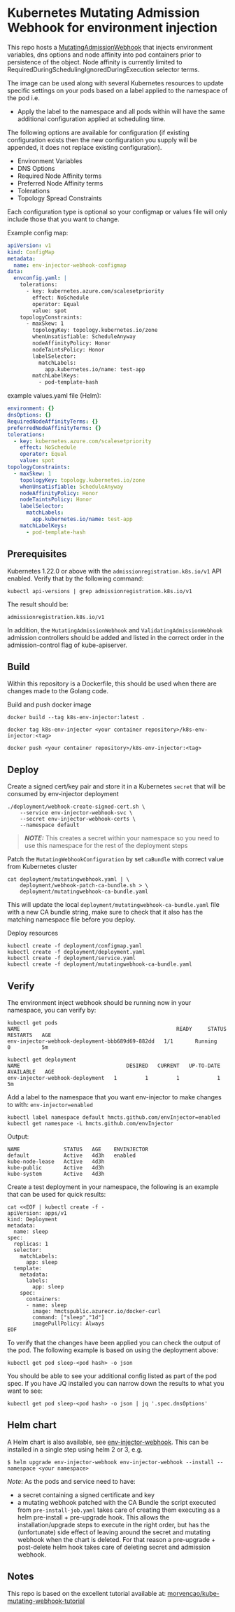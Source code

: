 # Kubernetes Mutating Admission Webhook for environment injection

This repo hosts a [MutatingAdmissionWebhook](https://kubernetes.io/docs/admin/admission-controllers/#mutatingadmissionwebhook-beta-in-19) that injects environment variables, dns options and node affinity into pod containers prior to persistence of the object.
Node affinity is currently limited to RequiredDuringSchedulingIgnoredDuringExecution selector terms.

The image can be used along with several Kubernetes resources to update specific settings on your pods based on a label applied to the namespace of the pod i.e. 

- Apply the label to the namespace and all pods within will have the same additional configuration applied at scheduling time.

The following options are available for configuration (if existing configuration exists then the new configuration you supply will be appended, it does not replace existing configuration).

- Environment Variables
- DNS Options
- Required Node Affinity terms
- Preferred Node Affinity terms
- Tolerations
- Topology Spread Constraints

Each configuration type is optional so your configmap or values file will only include those that you want to change.

Example config map:

```yaml
apiVersion: v1
kind: ConfigMap
metadata:
  name: env-injector-webhook-configmap
data:
  envconfig.yaml: |
    tolerations:
      - key: kubernetes.azure.com/scalesetpriority
        effect: NoSchedule
        operator: Equal
        value: spot
    topologyConstraints:
      - maxSkew: 1
        topologyKey: topology.kubernetes.io/zone
        whenUnsatisfiable: ScheduleAnyway
        nodeAffinityPolicy: Honor
        nodeTaintsPolicy: Honor
        labelSelector:
          matchLabels:
            app.kubernetes.io/name: test-app
        matchLabelKeys:
          - pod-template-hash
```

example values.yaml file (Helm):

```yaml
environment: {}
dnsOptions: {}
RequiredNodeAffinityTerms: {}
preferredNodeAffinityTerms: {}
tolerations:
  - key: kubernetes.azure.com/scalesetpriority
    effect: NoSchedule
    operator: Equal
    value: spot
topologyConstraints:
  - maxSkew: 1
    topologyKey: topology.kubernetes.io/zone
    whenUnsatisfiable: ScheduleAnyway
    nodeAffinityPolicy: Honor
    nodeTaintsPolicy: Honor
    labelSelector:
      matchLabels:
        app.kubernetes.io/name: test-app
    matchLabelKeys:
      - pod-template-hash

```

## Prerequisites

Kubernetes 1.22.0 or above with the `admissionregistration.k8s.io/v1` API enabled. Verify that by the following command:
```
kubectl api-versions | grep admissionregistration.k8s.io/v1
```
The result should be:
```
admissionregistration.k8s.io/v1
```

In addition, the `MutatingAdmissionWebhook` and `ValidatingAdmissionWebhook` admission controllers should be added and listed in the correct order in the admission-control flag of kube-apiserver.

## Build
Within this repository is a Dockerfile, this should be used when there are changes made to the Golang code.

Build and push docker image
   
```
docker build --tag k8s-env-injector:latest .

docker tag k8s-env-injector <your container repository>/k8s-env-injector:<tag>

docker push <your container repository>/k8s-env-injector:<tag>

```

## Deploy

Create a signed cert/key pair and store it in a Kubernetes `secret` that will be consumed by env-injector deployment

```
./deployment/webhook-create-signed-cert.sh \
    --service env-injector-webhook-svc \
    --secret env-injector-webhook-certs \
    --namespace default
```

> **_NOTE:_** This creates a secret within your namespace so you need to use this namespace for the rest of the deployment steps

Patch the `MutatingWebhookConfiguration` by set `caBundle` with correct value from Kubernetes cluster

```
cat deployment/mutatingwebhook.yaml | \
    deployment/webhook-patch-ca-bundle.sh > \
    deployment/mutatingwebhook-ca-bundle.yaml
```

This will update the local `deployment/mutatingwebhook-ca-bundle.yaml` file with a new CA bundle string, make sure to check that it also has the matching namespace file before you deploy.

Deploy resources

```
kubectl create -f deployment/configmap.yaml
kubectl create -f deployment/deployment.yaml
kubectl create -f deployment/service.yaml
kubectl create -f deployment/mutatingwebhook-ca-bundle.yaml
```

## Verify

The environment inject webhook should be running now in your namespace, you can verify by:

```
kubectl get pods
NAME                                                  READY     STATUS    RESTARTS   AGE
env-injector-webhook-deployment-bbb689d69-882dd   1/1       Running   0          5m
```

```
kubectl get deployment
NAME                                  DESIRED   CURRENT   UP-TO-DATE   AVAILABLE   AGE
env-injector-webhook-deployment   1         1         1            1           5m
```

Add a label to the namespace that you want env-injector to make changes to with: `env-injector=enabled`

```
kubectl label namespace default hmcts.github.com/envInjector=enabled
kubectl get namespace -L hmcts.github.com/envInjector
```

Output:

```
NAME              STATUS   AGE    ENVINJECTOR
default           Active   4d3h   enabled
kube-node-lease   Active   4d3h   
kube-public       Active   4d3h   
kube-system       Active   4d3h   
```

Create a test deployment in your namespace, the following is an example that can be used for quick results:

```
cat <<EOF | kubectl create -f -
apiVersion: apps/v1
kind: Deployment
metadata:
  name: sleep
spec:
  replicas: 1
  selector:
    matchLabels:
      app: sleep
  template:
    metadata:
      labels:
        app: sleep
    spec:
      containers:
      - name: sleep
        image: hmctspublic.azurecr.io/docker-curl
        command: ["sleep","1d"]
        imagePullPolicy: Always
EOF
```

To verify that the changes have been applied you can check the output of the pod.
The following example is based on using the deployment above:

```
kubectl get pod sleep-<pod hash> -o json 
```

You should be able to see your additional config listed as part of the pod spec.
If you have JQ installed you can narrow down the results to what you want to see:

```
kubectl get pod sleep-<pod hash> -o json | jq '.spec.dnsOptions'
```

## Helm chart

A Helm chart is also available, see [env-injector-webhook](charts/env-injector-webhook/Chart.yaml).
This can be installed in a single step using helm 2 or 3, e.g.

```
$ helm upgrade env-injector-webhook env-injector-webhook --install --namespace <your namespace>
```

*Note*: As the pods and service need to have:
- a secret containing a signed certificate and key
- a mutating webhook patched with the CA Bundle
the script executed from `pre-install-job.yaml` takes care of creating them executing as a helm pre-install + pre-upgrade hook. 
This allows the installation/upgrade steps to execute in the right order, but has the (unfortunate) side effect of leaving 
around the secret and mutating webhook when the chart is deleted. 
For that reason a pre-upgrade + post-delete helm hook takes care of deleting secret and admission webhook.

## Notes

This repo is based on the excellent tutorial available at: [morvencao/kube-mutating-webhook-tutorial](https://github.com/morvencao/kube-mutating-webhook-tutorial) 
